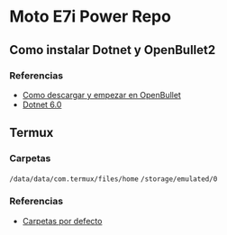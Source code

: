 # Moto E7i Power Repo

## Como instalar Dotnet y OpenBullet2


### Referencias

- [Como descargar y empezar en OpenBullet](https://discourse.openbullet.dev/t/how-to-download-and-start-openbullet-2/29)
- [Dotnet 6.0](https://dotnet.microsoft.com/en-us/download/dotnet/6.0)


## Termux

### Carpetas

`/data/data/com.termux/files/home`
`/storage/emulated/0`

### Referencias

- [Carpetas por defecto](https://www.preguntandroid.com/pregunta/23211/donde-esta-la-carpeta-en-la-que-termux-se-encuentra-por-defecto) 
